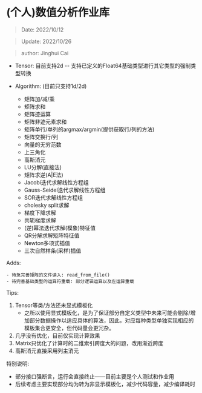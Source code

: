 # (个人)数值分析作业库

> Date: 2022/10/12

> Update: 2022/10/26

> author: Jinghui Cai


- Tensor: 目前支持2d -- 支持已定义的Float64基础类型进行其它类型的强制类型转换
- Algorithm: (目前只支持1d/2d)

    - 矩阵加/减/乘
    - 矩阵求和
    - 矩阵迹运算
    - 矩阵非迹元素求和
    - 矩阵单行/单列的argmax/argmin(提供获取行/列的方法)
    - 矩阵交换行/列
    - 向量的无穷范数
    - 上三角化
    - 高斯消元
    - LU分解(直接法)
    - 矩阵求逆(A|E法)
    - Jacobi迭代求解线性方程组
    - Gauss-Seidel迭代求解线性方程组
    - SOR迭代求解线性方程组
    - cholesky split求解
    - 梯度下降求解
    - 共轭梯度求解
    - (逆)幂法迭代求解(模象)特征值
    - QR分解求解矩阵特征值
    - Newton多项式插值
    - 三次自然样条(采样)插值

Adds:

    - 待急完善矩阵的文件读入: read_from_file()
    - 待完善基础类型的运算符重载: 部分逻辑运算以及左运算重载

Tips:
1. Tensor等类/方法还未显式模板化
    - 之所以使用显式模板化，是为了保证部分自定义类型中未来可能会剔除/增加部分数据操作以适应具体的算法，因此，对应每种类型单独实现相应的模板集合更安全，但代码量会更冗杂。
2. 几乎没有优化，目前仅实现计算效果
3. Matrix只优化了计算时的二维索引跨度大的问题，改用渐近跨度
4. 高斯消元直接采用列主消元

特别说明:

- 部分接口强断言，运行会直接终止——目前主要是个人测试和作业用
- 后续考虑主要实现部分均为转为非显示模板化，减少代码容量，减少编译耗时
